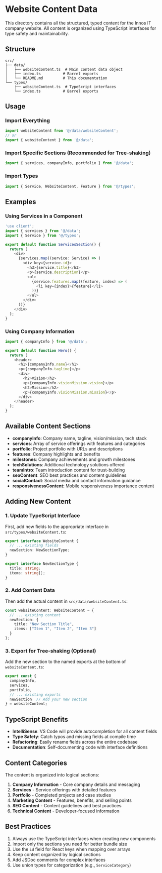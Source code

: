 # Website Content Data

This directory contains all the structured, typed content for the Innos IT company website. All content is organized using TypeScript interfaces for type safety and maintainability.

## Structure

```
src/
├── data/
│   ├── websiteContent.ts  # Main content data object
│   ├── index.ts          # Barrel exports
│   └── README.md         # This documentation
└── types/
    ├── websiteContent.ts  # TypeScript interfaces
    └── index.ts          # Barrel exports
```

## Usage

### Import Everything
```typescript
import websiteContent from '@/data/websiteContent';
// or
import { websiteContent } from '@/data';
```

### Import Specific Sections (Recommended for Tree-shaking)
```typescript
import { services, companyInfo, portfolio } from '@/data';
```

### Import Types
```typescript
import { Service, WebsiteContent, Feature } from '@/types';
```

## Examples

### Using Services in a Component
```typescript
'use client';
import { services } from '@/data';
import { Service } from '@/types';

export default function ServicesSection() {
  return (
    <div>
      {services.map((service: Service) => (
        <div key={service.id}>
          <h3>{service.title}</h3>
          <p>{service.description}</p>
          <ul>
            {service.features.map((feature, index) => (
              <li key={index}>{feature}</li>
            ))}
          </ul>
        </div>
      ))}
    </div>
  );
}
```

### Using Company Information
```typescript
import { companyInfo } from '@/data';

export default function Hero() {
  return (
    <header>
      <h1>{companyInfo.name}</h1>
      <p>{companyInfo.tagline}</p>
      <div>
        <h2>Vision</h2>
        <p>{companyInfo.visionMission.vision}</p>
        <h2>Mission</h2>
        <p>{companyInfo.visionMission.mission}</p>
      </div>
    </header>
  );
}
```

## Available Content Sections

- **companyInfo**: Company name, tagline, vision/mission, tech stack
- **services**: Array of service offerings with features and categories
- **portfolio**: Project portfolio with URLs and descriptions
- **features**: Company highlights and benefits
- **milestones**: Company achievements and growth milestones
- **techSolutions**: Additional technology solutions offered
- **teamIntro**: Team introduction content for trust-building
- **seoContent**: SEO best practices and content guidelines
- **socialContact**: Social media and contact information guidance
- **responsivenessContent**: Mobile responsiveness importance content

## Adding New Content

### 1. Update TypeScript Interface
First, add new fields to the appropriate interface in `src/types/websiteContent.ts`:

```typescript
export interface WebsiteContent {
  // ... existing fields
  newSection: NewSectionType;
}

export interface NewSectionType {
  title: string;
  items: string[];
}
```

### 2. Add Content Data
Then add the actual content in `src/data/websiteContent.ts`:

```typescript
const websiteContent: WebsiteContent = {
  // ... existing content
  newSection: {
    title: "New Section Title",
    items: ["Item 1", "Item 2", "Item 3"]
  }
};
```

### 3. Export for Tree-shaking (Optional)
Add the new section to the named exports at the bottom of `websiteContent.ts`:

```typescript
export const { 
  companyInfo, 
  services, 
  portfolio, 
  // ... existing exports
  newSection  // Add your new section
} = websiteContent;
```

## TypeScript Benefits

- **IntelliSense**: VS Code will provide autocompletion for all content fields
- **Type Safety**: Catch typos and missing fields at compile time
- **Refactoring**: Easily rename fields across the entire codebase
- **Documentation**: Self-documenting code with interface definitions

## Content Categories

The content is organized into logical sections:

1. **Company Information** - Core company details and messaging
2. **Services** - Service offerings with detailed features
3. **Portfolio** - Completed projects and case studies
4. **Marketing Content** - Features, benefits, and selling points
5. **SEO Content** - Content guidelines and best practices
6. **Technical Content** - Developer-focused information

## Best Practices

1. Always use the TypeScript interfaces when creating new components
2. Import only the sections you need for better bundle size
3. Use the `id` field for React keys when mapping over arrays
4. Keep content organized by logical sections
5. Add JSDoc comments for complex interfaces
6. Use union types for categorization (e.g., `ServiceCategory`)
